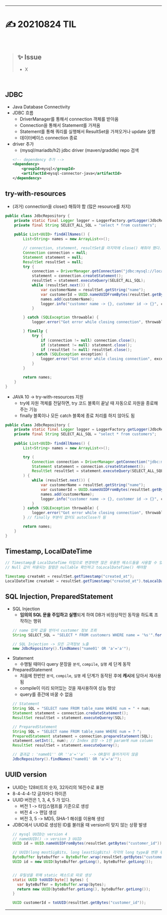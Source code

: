 ___
# ✍ 20210824 TIL

<br>

> ## ✨ Issue
> - X

<br>

## JDBC
- Java Database Connectivity
- JDBC 흐름
  - DriverManager를 통해서 connection 객체를 받아옴
  - Connection을 통해서 Statement를 가져옴
  - Statement를 통해 쿼리를 실행해서 ResultSet을 가져오거나 update 실행
  - 데이터베이스 connection 종료
- driver 추가
  - (mysql/mariadb/h2) jdbc driver (maven/graddle) repo 검색
  ```xml
  <!-- dependency 추가 -->
  <dependency>
      <groupId>mysql</groupId>
      <artifactId>mysql-connector-java</artifactId>
  </dependency>
  ```
##

## try-with-resources
- (과거) connection을 close() 해줘야 함 (많은 resource를 차지)
```java
public class JdbcRepository {
    private static final Logger logger = LoggerFactory.getLogger(JdbcRepository.class);
    private final String SELECT_ALL_SQL = "select * from customers";
    
    public List<UUID> findAllNames() {
        List<String> names = new ArrayList<>();

        // connection, statement, resultSet을 마지막에 close() 해줘야 했다.
        Connection connection = null;
        Statement statement = null;
        ResultSet resultSet = null;
        try {
            connection = DriverManager.getConnection("jdbc:mysql://localhost/database_name", "user_id", "password");
            statement = connection.createStatement();
            resultSet = statement.executeQuery(SELECT_ALL_SQL);
            while (resultSet.next()) {
                var customerName = resultSet.getString("name");
                var customerId = UUID.nameUUIDFromBytes(resultSet.getBytes("customer_id"));
                names.add(customerName);
                logger.info("customer name -> {}, customer id -> {}", customerName, customerId)
            }

        } catch (SQLException throwable) {
            logger.error("Got error while closing connection", throwable);

        } finally {
            try {
                if (connection != null) connection.close();
                if (statement != null) statement.close();
                if (resultSet != null) resultSet.close();
            } catch (SQLException exception) {
                logger.error("Got error while closing connection", exception);
            }
        }

        return names;
    }
}
```
- JAVA 10 -> try-with-resources 지원
  - try에 자원 객체를 전달하면, try 코드 블록이 끝날 때 자동으로 자원을 종료해주는 기능
  - finally 블록이나 모든 catch 블록에 종료 처리를 하지 않아도 됨
```java
public class JdbcRepository {
    private static final Logger logger = LoggerFactory.getLogger(JdbcRepository.class);
    private final String SELECT_ALL_SQL = "select * from customers";
    
    public List<UUID> findAllNames() {
        List<String> names = new ArrayList<>();

        try (
            Connection connection = DriverManager.getConnection("jdbc:mysql://localhost/database_name", "user_id", "password");
            Statement statement = connection.createStatement();
            ResultSet resultSet = statement.executeQuery(SELECT_ALL_SQL);
        ) {
            while (resultSet.next()) {
                var customerName = resultSet.getString("name");
                var customerId = UUID.nameUUIDFromBytes(resultSet.getBytes("customer_id"));
                names.add(customerName);
                logger.info("customer name -> {}, customer id -> {}", customerName, customerId)
            }
        } catch (SQLException throwable) {
            logger.error("Got error while closing connection", throwable);
        } // finally 부분이 없어도 autoClose가 됨

        return names;
    }
}
```
##

## Timestamp, LocalDateTime
```java
// Timestamp를 LocalDateTime 타입으로 변경하면 많은 유용한 메소드들을 사용할 수 있다. format(), atZone(), getHour() 등
// Null 값이 허용되는 칼럼은 nullable 확인하고 toLocalDateTime() 해야함

Timestamp createAt = resultSet.getTimestamp("created_at");
LocalDateTime createAt = resultSet.getTimestamp("created_at").toLocalDateTime();
```
##

## SQL Injection, PreparedStatement
- SQL Injection
  - **임의의 SQL 문을 주입하고 실행**되게 하여 DB가 비정상적인 동작을 하도록 조작하는 행위
  ```java
  // name 입력 값을 받아서 customer 정보 조회
  String SELECT_SQL = "SELECT * FROM customers WHERE name = '%s'".formatted(name);

  // SQL Injection -> 모든 고객정보 노출
  new JdbcRepository().findNames("name01' OR 'a'='a'");
  ```
- Statement
  - 수행될 때마다 query 문장을 `분석`, `compile`, `실행` 세 단계 동작
- PreparedStatement
  - 처음에 한번만 `분석`, `compile`, `실행` 세 단계가 동작된 후에 **캐시**에 담아서 재사용됨
  - compile이 미리 되어있는 것을 재사용하여 성능 향상
  - query를 중간에 바꿀 수 없음
  ```java
  // Statement
  String SQL = "SELECT name FROM table_name WHERE num = " + num;
  Statement statement = connection.credateStatement(); 
  ResultSet resultSet = statement.executeQuerey(SQL); 

  // PreparedStatement
  String SQL = "SELECT name FROM table_name WHERE num = ? ";
  PreparedStatement statement = connection.prepareStatement(SQL); 
  statement.setInt(1, num); // Index 설정 -> 1번 param에 num column
  ResultSet resultSet = statement.executeQuerey();

  // 결과값 : 'name01'' OR ''a'=''a'  --> OR절이 들어가지지 않음
  JdbcRepository().findNames("name01' OR 'a'='a'");
  ```
##

## UUID version
- UUID는 128비트의 숫자, 32자리의 16진수로 표현
- 8-4-4-4-12 글자마다 하이픈
- UUID 버전은 1, 3, 4, 5 가 있다.
  - 버전 1 -> 타임스탬프를 기준으로 생성
  - 버전 4 -> 랜덤 생성
  - 버전 3, 5 -> MD5, SHA-1 해쉬를 이용해 생성
- JDBC에서 UUID로 생성된 ID를 불러올 때 version이 맞지 않는 상황 발생
  ```java
  // mysql UUID는 version 4
  // nameUUID() -> version 3 UUID
  UUID id = UUID.nameUUIDFromBytes(resultSet.getBytes("customer_id"));

  // UUID(long mostSigBits, long leastSigBits) 각각의 long type을 변환 후 전달
  ByteBuffer bytebuffer = ByteBuffer.wrap(resultSet.getBytes("customer_id"));
  UUID id = new UUID(byteBuffer.getLong(), byteBuffer.getLong());


  // 유틸성을 위해 static 메소드로 따로 생성
  static UUID toUUID(byte[] bytes) {
    var byteBuffer = ByteBuffer.wrap(bytes);
    return new UUID(byteBuffer.getLong(), byteBuffer.getLong());
  }

  UUID customerId = toUUID(resultSet.getBytes("customer_id"));
  ```
___